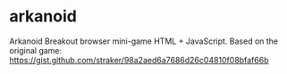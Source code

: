 # arkanoid
Arkanoid Breakout browser mini-game HTML + JavaScript. Based on the original game: https://gist.github.com/straker/98a2aed6a7686d26c04810f08bfaf66b
